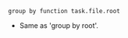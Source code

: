 <!-- placeholder to force blank line before included text -->


```text
group by function task.file.root
```

- Same as 'group by root'.


<!-- placeholder to force blank line after included text -->
